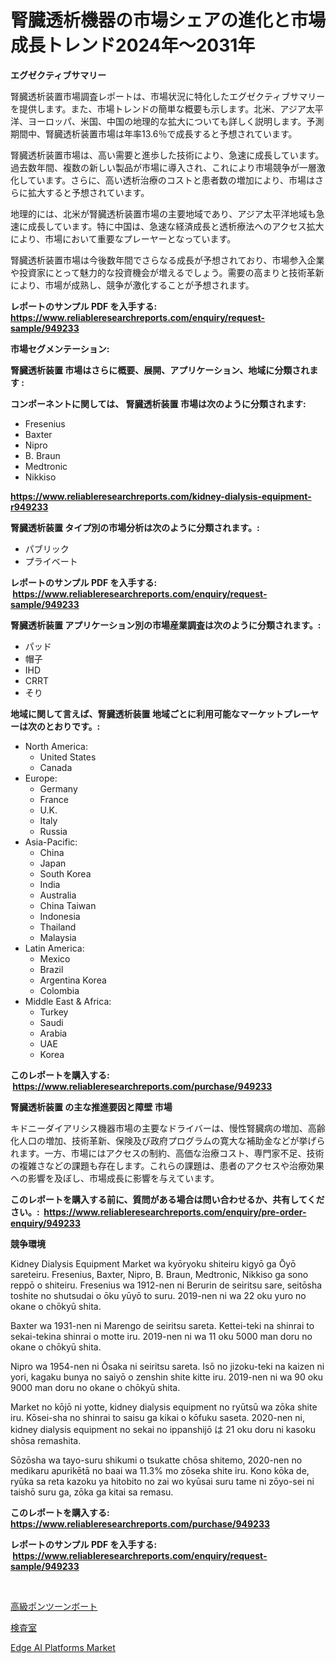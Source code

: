 <p><h1>腎臓透析機器の市場シェアの進化と市場成長トレンド2024年〜2031年</h1></p><p><strong>エグゼクティブサマリー</strong></p>
<p><p>腎臓透析装置市場調査レポートは、市場状況に特化したエグゼクティブサマリーを提供します。また、市場トレンドの簡単な概要も示します。北米、アジア太平洋、ヨーロッパ、米国、中国の地理的な拡大についても詳しく説明します。予測期間中、腎臓透析装置市場は年率13.6％で成長すると予想されています。</p><p>腎臓透析装置市場は、高い需要と進歩した技術により、急速に成長しています。過去数年間、複数の新しい製品が市場に導入され、これにより市場競争が一層激化しています。さらに、高い透析治療のコストと患者数の増加により、市場はさらに拡大すると予想されています。</p><p>地理的には、北米が腎臓透析装置市場の主要地域であり、アジア太平洋地域も急速に成長しています。特に中国は、急速な経済成長と透析療法へのアクセス拡大により、市場において重要なプレーヤーとなっています。</p><p>腎臓透析装置市場は今後数年間でさらなる成長が予想されており、市場参入企業や投資家にとって魅力的な投資機会が増えるでしょう。需要の高まりと技術革新により、市場が成熟し、競争が激化することが予想されます。</p></p>
<p><strong>レポートのサンプル PDF を入手する: <a href="https://www.reliableresearchreports.com/enquiry/request-sample/949233">https://www.reliableresearchreports.com/enquiry/request-sample/949233</a></strong></p>
<p><strong>市場セグメンテーション:</strong></p>
<p><strong> 腎臓透析装置 市場はさらに概要、展開、アプリケーション、地域に分類されます :</strong></p>
<p><strong>コンポーネントに関しては、 腎臓透析装置 市場は次のように分類されます: &nbsp;</strong></p>
<p><ul><li>Fresenius</li><li>Baxter</li><li>Nipro</li><li>B. Braun</li><li>Medtronic</li><li>Nikkiso</li></ul></p>
<p><strong><a href="https://www.reliableresearchreports.com/kidney-dialysis-equipment-r949233">https://www.reliableresearchreports.com/kidney-dialysis-equipment-r949233</a></strong></p>
<p><strong> 腎臓透析装置 タイプ別の市場分析は次のように分類されます。:</strong></p>
<p><ul><li>パブリック</li><li>プライベート</li></ul></p>
<p><strong>レポートのサンプル PDF を入手する: &nbsp;<a href="https://www.reliableresearchreports.com/enquiry/request-sample/949233">https://www.reliableresearchreports.com/enquiry/request-sample/949233</a></strong></p>
<p><strong> 腎臓透析装置 アプリケーション別の市場産業調査は次のように分類されます。:</strong></p>
<p><ul><li>パッド</li><li>帽子</li><li>IHD</li><li>CRRT</li><li>そり</li></ul></p>
<p><strong>地域に関して言えば、腎臓透析装置 地域ごとに利用可能なマーケットプレーヤーは次のとおりです。:</strong></p>
<p><ul>
    <li>
        North America:
        <ul>
            <li>United States</li>
            <li>Canada</li>
        </ul>
    </li>
    <li>
        Europe:
        <ul>
            <li>Germany</li>
            <li>France</li>
            <li>U.K.</li>
            <li>Italy</li>
            <li>Russia</li>
        </ul>
    </li>
    <li>
        Asia-Pacific:
        <ul>
            <li>China</li>
            <li>Japan</li>
            <li>South Korea</li>
            <li>India</li>
            <li>Australia</li>
            <li>China Taiwan</li>
            <li>Indonesia</li>
            <li>Thailand</li>
            <li>Malaysia</li>
        </ul>
    </li>
    <li>
        Latin America:
        <ul>
            <li>Mexico</li>
            <li>Brazil</li>
            <li>Argentina Korea</li>
            <li>Colombia</li>
        </ul>
    </li>
    <li>
        Middle East & Africa:
        <ul>
            <li>Turkey</li>
            <li>Saudi</li>
            <li>Arabia</li>
            <li>UAE</li>
            <li>Korea</li>
        </ul>
    </li>
    </ul></p>
<p><strong>このレポートを購入する: &nbsp;<a href="https://www.reliableresearchreports.com/purchase/949233">https://www.reliableresearchreports.com/purchase/949233</a></strong></p>
<p><strong>腎臓透析装置 の主な推進要因と障壁 市場</strong></p>
<p><p>キドニーダイアリシス機器市場の主要なドライバーは、慢性腎臓病の増加、高齢化人口の増加、技術革新、保険及び政府プログラムの寛大な補助金などが挙げられます。一方、市場にはアクセスの制約、高価な治療コスト、専門家不足、技術の複雑さなどの課題も存在します。これらの課題は、患者のアクセスや治療効果への影響を及ぼし、市場成長に影響を与えています。</p></p>
<p><strong>このレポートを購入する前に、質問がある場合は問い合わせるか、共有してください。:&nbsp; <a href="https://www.reliableresearchreports.com/enquiry/pre-order-enquiry/949233">https://www.reliableresearchreports.com/enquiry/pre-order-enquiry/949233</a></strong></p>
<p><strong>競争環境</strong></p>
<p><p>Kidney Dialysis Equipment Market wa kyōryoku shiteiru kigyō ga Ōyō sareteiru. Fresenius, Baxter, Nipro, B. Braun, Medtronic, Nikkiso ga sono reppō o shiteiru. Fresenius wa 1912-nen ni Berurin de seiritsu sare, seitōsha toshite no shutsudai o ōku yūyō to suru. 2019-nen ni wa 22 oku yuro no okane o chōkyū shita.</p><p>Baxter wa 1931-nen ni Marengo de seiritsu sareta. Kettei-teki na shinrai to sekai-tekina shinrai o motte iru. 2019-nen ni wa 11 oku 5000 man doru no okane o chōkyū shita.</p><p>Nipro wa 1954-nen ni Ōsaka ni seiritsu sareta. Isō no jizoku-teki na kaizen ni yori, kagaku bunya no saiyō o zenshin shite kitte iru. 2019-nen ni wa 90 oku 9000 man doru no okane o chōkyū shita.</p><p>Market no kōjō ni yotte, kidney dialysis equipment no ryūtsū wa zōka shite iru. Kōsei-sha no shinrai to saisu ga kikai o kōfuku saseta. 2020-nen ni, kidney dialysis equipment no sekai no ippanshijō は 21 oku doru ni kasoku shōsa remashita.</p><p>Sōzōsha wa tayo-suru shikumi o tsukatte chōsa shitemo, 2020-nen no medikaru apurikētā no baai wa 11.3% mo zōseka shite iru. Kono kōka de, ryūka sa reta kazoku ya hitobito no zai wo kyūsai suru tame ni zōyo-sei ni taishō suru ga, zōka ga kitai sa remasu.</p></p>
<p><strong>このレポートを購入する: &nbsp; <a href="https://www.reliableresearchreports.com/purchase/949233">https://www.reliableresearchreports.com/purchase/949233</a></strong></p>
<p><strong>レポートのサンプル PDF を入手する: &nbsp;<a href="https://www.reliableresearchreports.com/enquiry/request-sample/949233">https://www.reliableresearchreports.com/enquiry/request-sample/949233</a></strong><strong></strong></p>
<p>&nbsp;</p>
<p><p><a href="https://medium.com/@chloeconn80/%E9%AB%98%E7%B4%9A%E3%83%9D%E3%83%B3%E3%83%84%E3%83%BC%E3%83%B3%E3%83%9C%E3%83%BC%E3%83%88%E5%B8%82%E5%A0%B4%E3%81%AF-%E3%82%B7%E3%82%A7%E3%82%A2-%E3%82%B5%E3%82%A4%E3%82%BA-2031%E5%B9%B4%E3%81%BE%E3%81%A7%E3%81%AE%E4%BA%88%E6%B8%AC%E3%81%AB%E7%84%A6%E7%82%B9%E3%82%92%E5%BD%93%E3%81%A6%E3%81%A6%E3%81%84%E3%81%BE%E3%81%99-e43d34f0d722">高級ポンツーンボート</a></p><p><a href="https://medium.com/@antonehyatt1/%E3%83%87%E3%82%B3%E3%83%BC%E3%83%87%E3%82%A3%E3%83%B3%E3%82%B0%E6%A4%9C%E6%9F%BB%E5%AE%A4%E3%81%AE%E5%B8%82%E5%A0%B4%E6%8C%87%E6%A8%99-%E5%B8%82%E5%A0%B4%E3%82%B7%E3%82%A7%E3%82%A2-%E3%83%88%E3%83%AC%E3%83%B3%E3%83%89-%E6%88%90%E9%95%B7%E3%83%91%E3%82%BF%E3%83%BC%E3%83%B3-d54cf0f16cf4">検査室</a></p><p><a href="https://flame-sidecar-702.notion.site/Edge-AI-Platforms-Market-Size-and-Market-Trends-Complete-Industry-Overview-2024-to-2031-2dfbfb9949fb483eba322980086a7826">Edge AI Platforms Market</a></p></p>